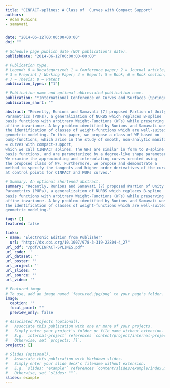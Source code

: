 ```yaml
---
title: "CINPACT-splines: A Class of  Curves with Compact Support"
authors:
- Adam Runions
- samavati


date: "2014-06-12T00:00:00+00:00"
doi: ""

# Schedule page publish date (NOT publication's date).
publishDate: "2014-06-12T00:00:00+00:00"

# Publication type.
# Legend: 0 = Uncategorized; 1 = Conference paper; 2 = Journal article;
# 3 = Preprint / Working Paper; 4 = Report; 5 = Book; 6 = Book section;
# 7 = Thesis; 8 = Patent
publication_types: ["1"]

# Publication name and optional abbreviated publication name.
publication: "*International Conference on Curves and Surfaces (Springer, Cham)*"
publication_short: ""

abstract: "Recently, Runions and Samavati [7] proposed Partion of Unity
Parametrics (PUPs), a generalization of NURBS which replaces B-spline
basis functions with arbitrary Weight-Functions (WFs) while preserving
affine invariance. A key problem identified by Runions and Samavati was
the identification of classes of weight-functions which are well-suited to
geometric modeling. In this paper, we propose a class of WF based on
bump-functions, which arise in the study of smooth, non-analytic manifolds. These give rise to a class of C
∞ curves with compact-support,
which we call CINPACT splines. The WFs are similar in form to B-spline
basis functions, and are parameterized by a degree-like shape parameter.
We examine the approximating and interpolating curves created using
the proposed class of WF. Furthermore, we propose and demonstrate a
method to specify the tangents and higher order derivatives of the curve
at control points for CINPACT and PUPs curves."

# Summary. An optional shortened abstract.
summary: "Recently, Runions and Samavati [7] proposed Partion of Unity
Parametrics (PUPs), a generalization of NURBS which replaces B-spline
basis functions with arbitrary Weight-Functions (WFs) while preserving
affine invariance. A key problem identified by Runions and Samavati was
the identification of classes of weight-functions which are well-suited to
geometric modeling."

tags: []
featured: false

links:
- name: "Electronic Edition from Publisher"
  url: "http://dx.doi.org/10.1007/978-3-319-22804-4_27"
url_pdf: "/pdf/CINPACT-SPLINES.pdf"
url_code: ''
url_dataset: ''
url_poster: ''
url_project: ''
url_slides: ''
url_source: ''
url_video: ''

# Featured image
# To use, add an image named `featured.jpg/png` to your page's folder. 
image:
  caption: ''
  focal_point: ""
  preview_only: false

# Associated Projects (optional).
#   Associate this publication with one or more of your projects.
#   Simply enter your project's folder or file name without extension.
#   E.g. `internal-project` references `content/project/internal-project/index.md`.
#   Otherwise, set `projects: []`.
projects: []

# Slides (optional).
#   Associate this publication with Markdown slides.
#   Simply enter your slide deck's filename without extension.
#   E.g. `slides: "example"` references `content/slides/example/index.md`.
#   Otherwise, set `slides: ""`.
slides: example
---
```

